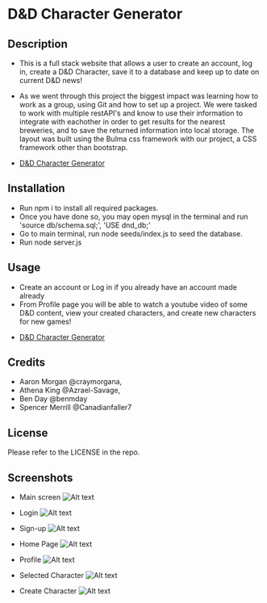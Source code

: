 # D&D Character Generator

## Description
- This is a full stack website that allows a user to create an account, log in, create a D&D Character, save it to a database and keep up to date on current D&D news!

- As we went through this project the biggest impact was learning how to work as a group, using Git and how to set up a project. We were tasked to work with multiple restAPI's and know to use their information to integrate with eachother in order to get results for the nearest breweries, and to save the returned information into local storage. The layout was built using the Bulma css framework with our project, a CSS framework other than bootstrap.
* [D&D Character Generator](https://dndcharactergenerator.herokuapp.com/ "Named link title")

## Installation
- Run npm i to install all required packages. 
- Once you have done so, you may open mysql in the terminal and run 'source db/schema.sql;', 'USE dnd_db;'
- Go to main terminal, run node seeds/index.js to seed the database.
- Run node server.js

## Usage
- Create an account or Log in if you already have an account made already
- From Profile page you will be able to watch a youtube video of some D&D content, view your created characters, and create new characters for new games!
* [D&D Character Generator](https://dndcharactergenerator.herokuapp.com/ "Named link title")

## Credits
- Aaron Morgan @craymorgana,
- Athena King @Azrael-Savage,
- Ben Day @benmday
- Spencer Merrill @Canadianfaller7


## License
Please refer to the LICENSE in the repo.

## Screenshots

- Main screen
![Alt text](public/assets/images/main-page.png?raw=true "Optional Title")

- Login
![Alt text](public/assets/images/log-in.png?raw=true "Optional Title")

- Sign-up
![Alt text](public/assets/images/sign-up.png?raw=true "Optional Title")

- Home Page
![Alt text](public/assets/images/home-page.png?raw=true "Optional Title")

- Profile
![Alt text](public/assets/images/profile-page.png?raw=true "Optional Title")

- Selected Character
![Alt text](public/assets/images/selected-character.png?raw=true "Optional Title")

- Create Character
![Alt text](public/assets/images/create-character.png?raw=true "Optional Title")

